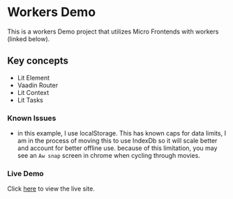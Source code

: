 # Workers Demo

This is a workers Demo project that utilizes Micro Frontends with workers (linked below).

## Key concepts

- Lit Element
- Vaadin Router
- Lit Context
- Lit Tasks

### Known Issues

- in this example, I use localStorage. This has known caps for data limits, I am in the process of moving this to use IndexDb so it will scale better and account for better offline use. because of this limitation, you may see an `Aw snap` screen in chrome when cycling through movies.

### Live Demo

Click [here](https://rvajs-workers-demo.netlify.app) to view the live site.

